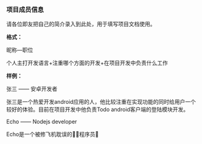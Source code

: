### 项目成员信息

请各位即友把自己的简介录入到此处，用于填写项目文档使用。



**格式：**

昵称—职位

个人主打开发语言+注重哪个方面的开发+在项目开发中负责什么工作



**样例：**



张三 —— 安卓开发者



张三是一个热爱开发android应用的人，他比较注重在实现功能的同时给用户一个较好的体验。目前在项目开发中他负责Todo android客户端的登陆模块开发。


Echo —— Nodejs developer

Echo是一个被修飞机耽误的🥬🐥程序员🤪

